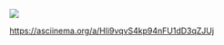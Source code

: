 <a href="https://codeclimate.com/github/IXIIIK/python-project-lvl1/maintainability"><img src="https://api.codeclimate.com/v1/badges/2ae8dd4c4f0debcaa142/maintainability" /></a>

https://asciinema.org/a/Hli9vqvS4kp94nFU1dD3qZJUj
